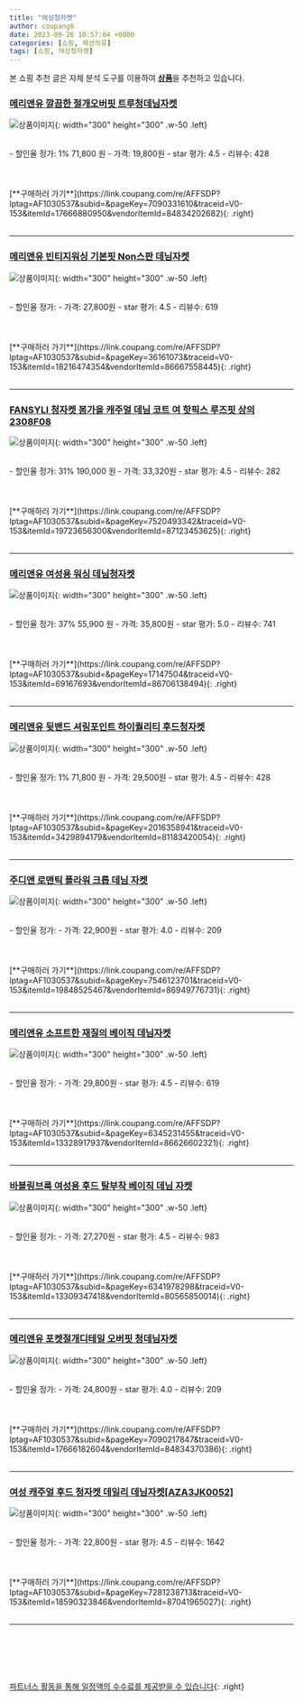 ```yaml
---
title: "여성청자켓"
author: coupang6
date: 2023-09-26 10:57:04 +0800
categories: [쇼핑, 패션의류]
tags: [쇼핑, 여성청자켓]
---
```


본 쇼핑 추천 글은 자체 분석 도구를 이용하여 [**상품**](https://link.coupang.com/a/bao1ui)을 추천하고 있습니다.

### [메리앤유 깔끔한 절개오버핏 트루청데님자켓](https://link.coupang.com/re/AFFSDP?lptag=AF1030537&subid=&pageKey=7090331610&traceid=V0-153&itemId=17666880950&vendorItemId=84834202682)

![상품이미지](https://thumbnail10.coupangcdn.com/thumbnails/remote/230x230ex/image/vendor_inventory/035d/5ffa9b6551f0bfe6a3c4bc81adbdcc51c17e4d5d9a90f2aae964d2161ed0.jpg){: width="300" height="300" .w-50 .left}


<br>
- 할인율 정가: 1%  71,800   원
- 가격: 19,800원
- star 평가: 4.5
- 리뷰수: 428
<br>
<br>
<br>
<br>
[**구매하러 가기**](https://link.coupang.com/re/AFFSDP?lptag=AF1030537&subid=&pageKey=7090331610&traceid=V0-153&itemId=17666880950&vendorItemId=84834202682){: .right}
<br>
<br>

---

### [메리앤유 빈티지워싱 기본핏 Non스판 데님자켓](https://link.coupang.com/re/AFFSDP?lptag=AF1030537&subid=&pageKey=36161073&traceid=V0-153&itemId=18216474354&vendorItemId=86667558445)

![상품이미지](https://thumbnail9.coupangcdn.com/thumbnails/remote/230x230ex/image/vendor_inventory/dfbd/2eca4ae2210bb10ef887e48f79c27f26fbf52cbe9665606690fa5ca2c63f.jpg){: width="300" height="300" .w-50 .left}


<br>
- 할인율 정가: 
- 가격: 27,800원
- star 평가: 4.5
- 리뷰수: 619
<br>
<br>
<br>
<br>
[**구매하러 가기**](https://link.coupang.com/re/AFFSDP?lptag=AF1030537&subid=&pageKey=36161073&traceid=V0-153&itemId=18216474354&vendorItemId=86667558445){: .right}
<br>
<br>

---

### [FANSYLI 청자켓 봄가을 캐주얼 데님 코트 여 핫픽스 루즈핏 상의2308F08](https://link.coupang.com/re/AFFSDP?lptag=AF1030537&subid=&pageKey=7520493342&traceid=V0-153&itemId=19723656300&vendorItemId=87123453625)

![상품이미지](https://thumbnail10.coupangcdn.com/thumbnails/remote/230x230ex/image/vendor_inventory/1095/1a4093eaad8214cde54f186bf06ee762517ebd9b0036bae80d8160d422cf.jpg){: width="300" height="300" .w-50 .left}


<br>
- 할인율 정가: 31%  190,000   원
- 가격: 33,320원
- star 평가: 4.5
- 리뷰수: 282
<br>
<br>
<br>
<br>
[**구매하러 가기**](https://link.coupang.com/re/AFFSDP?lptag=AF1030537&subid=&pageKey=7520493342&traceid=V0-153&itemId=19723656300&vendorItemId=87123453625){: .right}
<br>
<br>

---

### [메리앤유 여성용 워싱 데님청자켓](https://link.coupang.com/re/AFFSDP?lptag=AF1030537&subid=&pageKey=17147504&traceid=V0-153&itemId=69167693&vendorItemId=86706138494)

![상품이미지](https://thumbnail7.coupangcdn.com/thumbnails/remote/230x230ex/image/vendor_inventory/46b0/cf14157378217a20c04f310a5a163821c8746fd488f96a39e5b054467b59.jpg){: width="300" height="300" .w-50 .left}


<br>
- 할인율 정가: 37%  55,900   원
- 가격: 35,800원
- star 평가: 5.0
- 리뷰수: 741
<br>
<br>
<br>
<br>
[**구매하러 가기**](https://link.coupang.com/re/AFFSDP?lptag=AF1030537&subid=&pageKey=17147504&traceid=V0-153&itemId=69167693&vendorItemId=86706138494){: .right}
<br>
<br>

---

### [메리앤유 뒷밴드 셔링포인트 하이퀄리티 후드청자켓](https://link.coupang.com/re/AFFSDP?lptag=AF1030537&subid=&pageKey=2016358941&traceid=V0-153&itemId=3429894179&vendorItemId=81183420054)

![상품이미지](https://thumbnail9.coupangcdn.com/thumbnails/remote/230x230ex/image/vendor_inventory/de5e/01d2cfb2584fad7883fe4aa994fa306d98e93d6fabfba8588484feda9a49.jpg){: width="300" height="300" .w-50 .left}


<br>
- 할인율 정가: 1%  71,800   원
- 가격: 29,500원
- star 평가: 4.5
- 리뷰수: 428
<br>
<br>
<br>
<br>
[**구매하러 가기**](https://link.coupang.com/re/AFFSDP?lptag=AF1030537&subid=&pageKey=2016358941&traceid=V0-153&itemId=3429894179&vendorItemId=81183420054){: .right}
<br>
<br>

---

### [주디앤 로맨틱 플라워 크롭 데님 자켓](https://link.coupang.com/re/AFFSDP?lptag=AF1030537&subid=&pageKey=7546123701&traceid=V0-153&itemId=19848525467&vendorItemId=86949776731)

![상품이미지](https://thumbnail8.coupangcdn.com/thumbnails/remote/230x230ex/image/vendor_inventory/9536/7722ffa83125e463dcfc4da4e8b678bf5c81f9956ba713b766b8c4ffe1c6.jpg){: width="300" height="300" .w-50 .left}


<br>
- 할인율 정가: 
- 가격: 22,900원
- star 평가: 4.0
- 리뷰수: 209
<br>
<br>
<br>
<br>
[**구매하러 가기**](https://link.coupang.com/re/AFFSDP?lptag=AF1030537&subid=&pageKey=7546123701&traceid=V0-153&itemId=19848525467&vendorItemId=86949776731){: .right}
<br>
<br>

---

### [메리앤유 소프트한 재질의 베이직 데님자켓](https://link.coupang.com/re/AFFSDP?lptag=AF1030537&subid=&pageKey=6345231455&traceid=V0-153&itemId=13328917937&vendorItemId=86626602321)

![상품이미지](https://thumbnail8.coupangcdn.com/thumbnails/remote/230x230ex/image/vendor_inventory/dfba/85834916d9063d88f5fb246fbd56b97b51b14b43dd03e24913024c33269f.jpg){: width="300" height="300" .w-50 .left}


<br>
- 할인율 정가: 
- 가격: 29,800원
- star 평가: 4.5
- 리뷰수: 619
<br>
<br>
<br>
<br>
[**구매하러 가기**](https://link.coupang.com/re/AFFSDP?lptag=AF1030537&subid=&pageKey=6345231455&traceid=V0-153&itemId=13328917937&vendorItemId=86626602321){: .right}
<br>
<br>

---

### [바블링브룩 여성용 후드 탈부착 베이직 데님 자켓](https://link.coupang.com/re/AFFSDP?lptag=AF1030537&subid=&pageKey=6341978298&traceid=V0-153&itemId=13309347418&vendorItemId=80565850014)

![상품이미지](https://thumbnail6.coupangcdn.com/thumbnails/remote/230x230ex/image/retail/images/2022/02/14/18/9/07c5b6ec-1bdf-4fc0-885f-6eb6c9ad8c33.jpg){: width="300" height="300" .w-50 .left}


<br>
- 할인율 정가: 
- 가격: 27,270원
- star 평가: 4.5
- 리뷰수: 983
<br>
<br>
<br>
<br>
[**구매하러 가기**](https://link.coupang.com/re/AFFSDP?lptag=AF1030537&subid=&pageKey=6341978298&traceid=V0-153&itemId=13309347418&vendorItemId=80565850014){: .right}
<br>
<br>

---

### [메리앤유 포켓절개디테일 오버핏 청데님자켓](https://link.coupang.com/re/AFFSDP?lptag=AF1030537&subid=&pageKey=7090217847&traceid=V0-153&itemId=17666182604&vendorItemId=84834370386)

![상품이미지](https://thumbnail9.coupangcdn.com/thumbnails/remote/230x230ex/image/vendor_inventory/09c7/5161fd2a9af65cb3adeb4c604f639e2a80b507a435aa73e40c4b3c92de79.jpg){: width="300" height="300" .w-50 .left}


<br>
- 할인율 정가: 
- 가격: 24,800원
- star 평가: 4.0
- 리뷰수: 209
<br>
<br>
<br>
<br>
[**구매하러 가기**](https://link.coupang.com/re/AFFSDP?lptag=AF1030537&subid=&pageKey=7090217847&traceid=V0-153&itemId=17666182604&vendorItemId=84834370386){: .right}
<br>
<br>

---

### [여성 캐주얼 후드 청자켓 데일리 데님자켓[AZA3JK0052]](https://link.coupang.com/re/AFFSDP?lptag=AF1030537&subid=&pageKey=7281238713&traceid=V0-153&itemId=18590323846&vendorItemId=87041965027)

![상품이미지](https://thumbnail7.coupangcdn.com/thumbnails/remote/230x230ex/image/vendor_inventory/4a5f/df7472a3e00dd3a92083d4049b3b37c3f7cc76f02019bbf5054bc23e5e63.jpg){: width="300" height="300" .w-50 .left}


<br>
- 할인율 정가: 
- 가격: 22,800원
- star 평가: 4.5
- 리뷰수: 1642
<br>
<br>
<br>
<br>
[**구매하러 가기**](https://link.coupang.com/re/AFFSDP?lptag=AF1030537&subid=&pageKey=7281238713&traceid=V0-153&itemId=18590323846&vendorItemId=87041965027){: .right}
<br>
<br>

---
<br><br><br><br><br> [파트너스 활동을 통해 일정액의 수수료를 제공받을 수 있습니다](https://link.coupang.com/a/bao1ui){: .right}